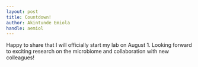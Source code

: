 ```yaml
---
layout: post
title: Countdown!
author: Akintunde Emiola
handle: aemiol
---
```


Happy to share that I will officially start my lab on August 1. Looking forward to exciting research on the microbiome and collaboration with new colleagues!  